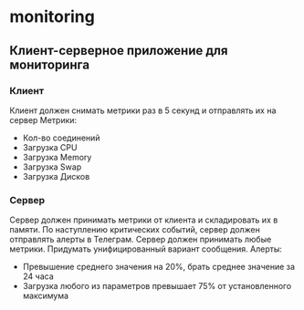 # monitoring

## Клиент-серверное приложение для мониторинга

### Клиент
Клиент должен снимать метрики раз в 5 секунд и отправлять их на сервер
Метрики:
* Кол-во соединений
* Загрузка CPU
* Загрузка Memory
* Загрузка Swap
* Загрузка Дисков

### Сервер
Сервер должен принимать метрики от клиента и складировать их в памяти. По наступлению критических событий, сервер должен отправлять алерты в Телеграм. Сервер должен принимать любые метрики. Придумать унифицированный вариант сообщения.
Алерты:
* Превышение среднего значения на 20%, брать среднее значение за 24 часа
* Загрузка любого из параметров превышает 75% от установленного максимума
